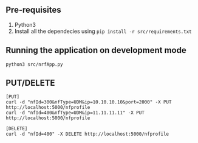 ## Pre-requisites 

1. Python3
2. Install all the dependecies using `pip install -r src/requirements.txt`

## Running the application on development mode

`python3 src/nrfApp.py`

## PUT/DELETE 
```
[PUT]
curl -d "nfId=300&nfType=UDM&ip=10.10.10.10&port=2000" -X PUT http://localhost:5000/nfprofile
curl -d "nfId=400&nfType=UDM&ip=11.11.11.11" -X PUT http://localhost:5000/nfprofile

[DELETE]
curl -d "nfId=400" -X DELETE http://localhost:5000/nfprofile
```

